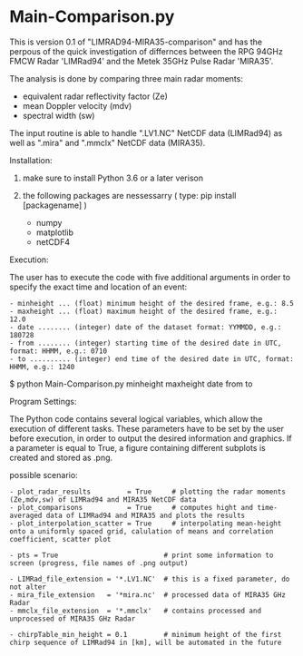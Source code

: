 # Main-Comparison.py
This is version 0.1 of "LIMRAD94-MIRA35-comparison" and has the perpous of the quick investigation of differnces between the RPG 94GHz FMCW Radar 'LIMRad94' and the Metek 35GHz Pulse Radar 'MIRA35'.

The analysis is done by comparing three main radar moments: 
  - equivalent radar reflectivity factor (Ze)
  - mean Doppler velocity (mdv)
  - spectral width (sw)

The input routine is able to handle ".LV1.NC" NetCDF data (LIMRad94) as well as ".mira" and ".mmclx" NetCDF data (MIRA35).


Installation:

  1.  make sure to install Python 3.6 or a later verison
  
  2.  the following packages are nessessarry ( type:  pip install [packagename] )
        - numpy
        - matplotlib
        - netCDF4
  
Execution:
  
  The user has to execute the code with five additional arguments in order to specify the exact time and location of an event:
    
    - minheight ... (float) minimum height of the desired frame, e.g.: 8.5
    - maxheight ... (float) maximum height of the desired frame, e.g.: 12.0
    - date ........ (integer) date of the dataset format: YYMMDD, e.g.: 180728
    - from ........ (integer) starting time of the desired date in UTC, format: HHMM, e.g.: 0710
    - to .......... (integer) end time of the desired date in UTC, format: HHMM, e.g.: 1240

  $ python Main-Comparison.py minheight maxheight date from to


Program Settings:

  The Python code contains several logical variables, which allow the execution of different tasks.
  These parameters have to be set by the user before execution, in order to output the desired information and graphics.
  If a parameter is equal to True, a figure containing different subplots is created and stored as .png.

  possible scenario:

    - plot_radar_results         = True     # plotting the radar moments (Ze,mdv,sw) of LIMRad94 and MIRA35 NetCDF data
    - plot_comparisons           = True     # computes hight and time-averaged data of LIMRad94 and MIRA35 and plots the results
    - plot_interpolation_scatter = True     # interpolating mean-height onto a uniformly spaced grid, calulation of means and correlation coefficient, scatter plot

    - pts = True                          # print some information to screen (progress, file names of .png output)

    - LIMRad_file_extension = '*.LV1.NC'  # this is a fixed parameter, do not alter
    - mira_file_extension   = '*mira.nc'  # processed data of MIRA35 GHz Radar
    - mmclx_file_extension  = '*.mmclx'   # contains processed and unprocessed of MIRA35 GHz Radar

    - chirpTable_min_height = 0.1         # minimum height of the first chirp sequence of LIMRad94 in [km], will be automated in the future
  


